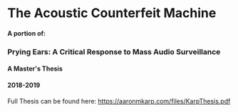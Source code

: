 # The Acoustic Counterfeit Machine
#### A portion of:
### Prying Ears: A Critical Response to Mass Audio Surveillance
#### A Master's Thesis
#### 2018-2019

Full Thesis can be found here: https://aaronmkarp.com/files/KarpThesis.pdf
